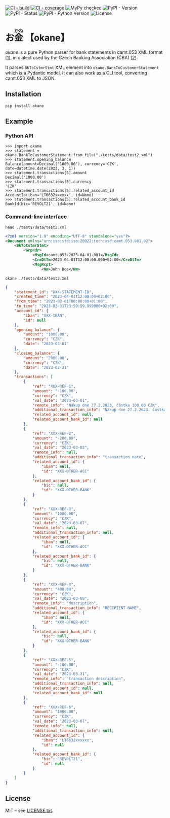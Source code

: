[![CI - build](https://img.shields.io/github/actions/workflow/status/tkarabela/okane/main.yml?branch=master)](https://github.com/tkarabela/okane/actions)
[![CI - coverage](https://img.shields.io/codecov/c/github/tkarabela/okane)](https://app.codecov.io/github/tkarabela/okane)
![MyPy checked](http://www.mypy-lang.org/static/mypy_badge.svg)
![PyPI - Version](https://img.shields.io/pypi/v/okane.svg?style=flat-square)
![PyPI - Status](https://img.shields.io/pypi/status/okane.svg?style=flat-square)
![PyPI - Python Version](https://img.shields.io/pypi/pyversions/okane.svg?style=flat-square)
![License](https://img.shields.io/pypi/l/okane.svg?style=flat-square)

# お<ruby>金<rt>かね</rt></ruby> 【okane】

_okane_ is a pure Python parser for bank statements in camt.053 XML format [[1]], in dialect
used by the Czech Banking Association (ČBA) [[2]].

It parses `BkToCstmrStmt` XML element into `okane.BankToCustomerStatement` which is
a Pydantic model. It can also work as a CLI tool, converting camt.053 XML to JSON.

## Installation

```shell
pip install okane
```

## Example

### Python API

    >>> import okane
    >>> statement = okane.BankToCustomerStatement.from_file("./tests/data/test2.xml")
    >>> statement.opening_balance
    Balance(amount=Decimal('1000.00'), currency='CZK', date=datetime.date(2023, 3, 1))
    >>> statement.transactions[5].amount
    Decimal('1000.00')
    >>> statement.transactions[5].currency
    'CZK'
    >>> statement.transactions[5].related_account_id
    AccountId(iban='LT6632xxxxxx', id=None)
    >>> statement.transactions[5].related_account_bank_id
    BankId(bic='REVOLT21', id=None)

### Command-line interface

```shell
head ./tests/data/test2.xml
```

```xml
<?xml version="1.0" encoding="UTF-8" standalone="yes"?>
<Document xmlns="urn:iso:std:iso:20022:tech:xsd:camt.053.001.02">
    <BkToCstmrStmt>
        <GrpHdr>
            <MsgId>camt.053-2023-04-01-001</MsgId>
            <CreDtTm>2023-04-01T12:00:00.000+02:00</CreDtTm>
            <MsgRcpt>
                <Nm>John Doe</Nm>
```

```shell
okane ./tests/data/test2.xml
```

```json
{
    "statement_id": "XXX-STATEMENT-ID",
    "created_time": "2023-04-01T12:00:00+02:00",
    "from_time": "2023-03-01T00:00:00+01:00",
    "to_time": "2023-03-31T23:59:59.999000+02:00",
    "account_id": {
        "iban": "XXX-IBAN",
        "id": null
    },
    "opening_balance": {
        "amount": "1000.00",
        "currency": "CZK",
        "date": "2023-03-01"
    },
    "closing_balance": {
        "amount": "2000.00",
        "currency": "CZK",
        "date": "2023-03-31"
    },
    "transactions": [
        {
            "ref": "XXX-REF-1",
            "amount": "-100.00",
            "currency": "CZK",
            "val_date": "2023-03-01",
            "remote_info": "Nákup dne 27.2.2023, částka 100.00 CZK",
            "additional_transaction_info": "Nákup dne 27.2.2023, částka 100.00 CZK",
            "related_account_id": null,
            "related_account_bank_id": null
        },
        {
            "ref": "XXX-REF-2",
            "amount": "-200.00",
            "currency": "CZK",
            "val_date": "2023-03-02",
            "remote_info": null,
            "additional_transaction_info": "transaction note",
            "related_account_id": {
                "iban": null,
                "id": "XXX-OTHER-ACC"
            },
            "related_account_bank_id": {
                "bic": null,
                "id": "XXX-OTHER-BANK"
            }
        },
        {
            "ref": "XXX-REF-3",
            "amount": "1000.00",
            "currency": "CZK",
            "val_date": "2023-03-07",
            "remote_info": null,
            "additional_transaction_info": null,
            "related_account_id": {
                "iban": null,
                "id": "XXX-OTHER-ACC"
            },
            "related_account_bank_id": {
                "bic": null,
                "id": "XXX-OTHER-BANK"
            }
        },
        {
            "ref": "XXX-REF-4",
            "amount": "400.00",
            "currency": "CZK",
            "val_date": "2023-03-08",
            "remote_info": "description",
            "additional_transaction_info": "RECIPIENT NAME",
            "related_account_id": {
                "iban": null,
                "id": "XXX-OTHER-ACC"
            },
            "related_account_bank_id": {
                "bic": null,
                "id": "XXX-OTHER-BANK"
            }
        },
        {
            "ref": "XXX-REF-5",
            "amount": "-100.00",
            "currency": "CZK",
            "val_date": "2023-03-31",
            "remote_info": "transaction description",
            "additional_transaction_info": null,
            "related_account_id": null,
            "related_account_bank_id": null
        },
        {
            "ref": "XXX-REF-6",
            "amount": "1000.00",
            "currency": "CZK",
            "val_date": "2023-03-07",
            "remote_info": null,
            "additional_transaction_info": null,
            "related_account_id": {
                "iban": "LT6632xxxxxx",
                "id": null
            },
            "related_account_bank_id": {
                "bic": "REVOLT21",
                "id": null
            }
        }
    ]
}
```


## License

MIT – see [LICENSE.txt](./LICENSE.txt).

[1]: https://www.iso20022.org/iso-20022-message-definitions?search=camt.053
[2]: https://cbaonline.cz/formaty-xml-pro-vzajemnou-komunikaci-bank-s-klienty

